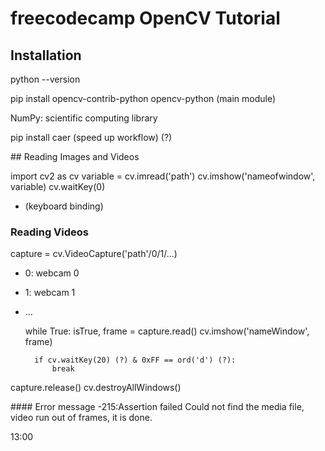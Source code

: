 # freecodecamp OpenCV Tutorial

## Installation

python --version

pip install opencv-contrib-python
            opencv-python (main module)

NumPy: scientific computing library

pip install caer (speed up workflow) (?)

## Reading Images and Videos

import cv2 as cv
variable = cv.imread('path')
cv.imshow('nameofwindow', variable)
cv.waitKey(0) 
- (keyboard binding) 

### Reading Videos

capture = cv.VideoCapture('path'/0/1/...)
- 0: webcam 0
- 1: webcam 1 
- ...

    while True:
        isTrue, frame = capture.read()
        cv.imshow('nameWindow', frame)

        if cv.waitKey(20) (?) & 0xFF == ord('d') (?):
            break

capture.release()
cv.destroyAllWindows()

#### Error message -215:Assertion failed
Could not find the media file, video run out of frames, it is done.

13:00